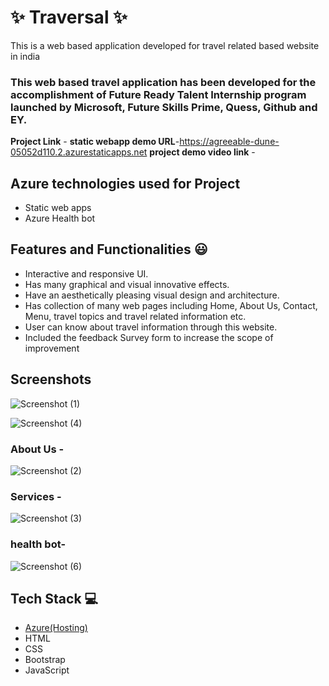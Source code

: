  # ✨ Traversal  ✨

This is a web based application developed for travel related based website in india

### This web based travel application has been developed for the accomplishment of Future Ready Talent Internship program launched by Microsoft, Future Skills Prime, Quess, Github and EY.


**Project Link** -
**static webapp demo URL**-https://agreeable-dune-05052d110.2.azurestaticapps.net
**project demo video link** - 

## Azure technologies used for Project

- Static web apps
-  Azure Health bot

## Features and Functionalities 😃

- Interactive and responsive UI.
- Has many graphical and visual innovative effects.
- Have an aesthetically pleasing visual design and architecture.
- Has collection of many web pages including Home, About Us, Contact, Menu, travel topics and travel related information etc.
- User can know about travel information through this website.
- Included the feedback Survey form to increase the scope of improvement 

## Screenshots
![Screenshot (1)](https://user-images.githubusercontent.com/116545094/204094725-848825db-03a8-47cd-9a7f-07225d2c92ec.png)


![Screenshot (4)](https://user-images.githubusercontent.com/116545094/204094860-c151dd65-09ff-49a1-862a-0052e5bafcad.png)


   

### About Us -

![Screenshot (2)](https://user-images.githubusercontent.com/116545094/204094790-357786db-d1aa-4efd-afae-000fcc0cfee3.png)



### Services -
![Screenshot (3)](https://user-images.githubusercontent.com/116545094/204094797-136d01f7-c1d7-4b51-8571-5705b8011df8.png)




### health bot-
![Screenshot (6)](https://user-images.githubusercontent.com/116545094/204094828-8713d5c5-b198-495d-a1ec-04b85169f826.png)




## Tech Stack 💻

- [Azure(Hosting)](https://azure.microsoft.com/en-in/features/azure-portal/)
- HTML
- CSS
- Bootstrap
- JavaScript

